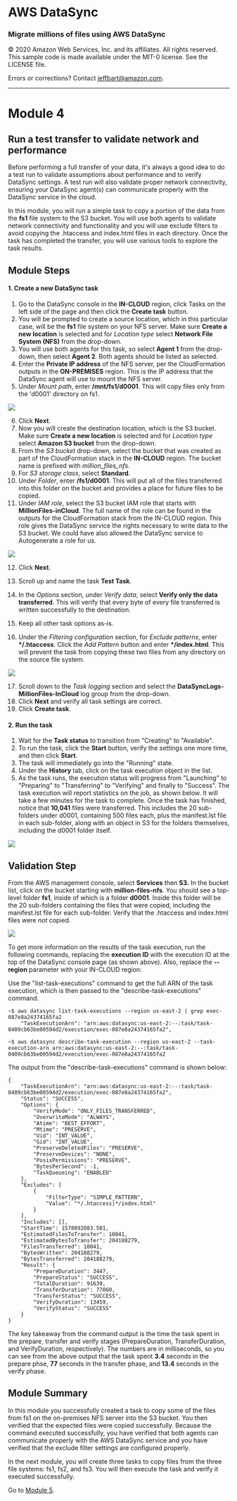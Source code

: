 # **AWS DataSync**

### Migrate millions of files using AWS DataSync

© 2020 Amazon Web Services, Inc. and its affiliates. All rights reserved.
This sample code is made available under the MIT-0 license. See the LICENSE file.

Errors or corrections? Contact [jeffbart@amazon.com](mailto:jeffbart@amazon.com).

---

# Module 4
## Run a test transfer to validate network and performance

Before performing a full transfer of your data, it's always a good idea to do a test run to validate assumptions about performance and to verify DataSync settings.  A test run will also validate proper network connectivity, ensuring your DataSync agent(s) can communicate properly with the DataSync service in the cloud.

In this module, you will run a simple task to copy a portion of the data from the **fs1** file system to the S3 bucket.  You will use both agents to validate network connectivity and functionality and you will use exclude filters to avoid copying the .htaccess and index.html files in each directory.  Once the task has completed the transfer, you will use various tools to explore the task results.

## Module Steps

#### 1. Create a new DataSync task

1. Go to the DataSync console in the **IN-CLOUD** region, click Tasks on the left side of the page and then click the **Create task** button.
2. You will be prompted to create a source location, which in this particular case, will be the **fs1** file system on your NFS server.  Make sure **Create a new location** is selected and for _Location type_ select **Network File System (NFS)** from the drop-down.
3. You will use both agents for this task, so select **Agent 1** from the drop-down, then select **Agent 2**.  Both agents should be listed as selected.
4. Enter the **Private IP address** of the NFS server, per the CloudFormation outputs in the **ON-PREMISES** region. This is the IP address that the DataSync agent will use to mount the NFS server.
5. Under _Mount path_, enter **/mnt/fs1/d0001**.  This will copy files only from the 'd0001' directory on fs1.

  ![](../images/mod4ds1.png)

6. Click **Next**.
7. Now you will create the destination location, which is the S3 bucket. Make sure **Create a new location** is selected and for _Location type_ select **Amazon S3 bucket** from the drop-down.
8. From the _S3 bucket_ drop-down, select the bucket that was created as part of the CloudFormation stack in the **IN-CLOUD** region.  The bucket name is prefixed with _million_files_nfs_.
9. For _S3 storage class_, select **Standard**.
10. Under _Folder_, enter **/fs1/d0001**.  This will put all of the files transferred into this folder on the bucket and provides a place for future files to be copied.
11. Under _IAM role_, select the S3 bucket IAM role that starts with **MillionFiles-inCloud**.  The full name of the role can be found in the outputs for the CloudFormation stack from the IN-CLOUD region.  This role gives the DataSync service the rights necessary to write data to the S3 bucket.  We could have also allowed the DataSync service to Autogenerate a role for us.

  ![](../images/mod4ds2.png)

12. Click **Next**.

13. Scroll up and name the task **Test Task**.
14. In the _Options_ section, under _Verify data_, select **Verify only the data transferred**.  This will verify that every byte of every file transferred is written successfully to the destination.
15. Keep all other task options as-is.
16. Under the _Filtering configuration_ section, for _Exclude patterns_, enter **\*/.htaccess**.  Click the _Add Pattern_ button and enter **\*/index.html**.  This will prevent the task from copying these two files from any directory on the source file system.

  ![](../images/mod4ds3.png)

17. Scroll down to the _Task logging_ section and select the **DataSyncLogs-MillionFiles-InCloud** log group from the drop-down.
9. Click **Next** and verify all task settings are correct.
10. Click **Create task**.

#### 2. Run the task

1. Wait for the **Task status** to transition from "Creating" to "Available".
2. To run the task, click the **Start** button, verify the settings one more time, and then click **Start**.
3. The task will immediately go into the &quot;Running&quot; state.
4. Under the **History** tab, click on the task execution object in the list.
5. As the task runs, the execution status will progress from &quot;Launching&quot; to &quot;Preparing&quot; to &quot;Transferring&quot; to &quot;Verifying&quot; and finally to &quot;Success&quot;.  The task execution will report statistics on the job, as shown below.  It will take a few minutes for the task to complete.  Once the task has finished, notice that **10,041** files were transferred.  This includes the 20 sub-folders under d0001, containing 500 files each, plus the manifest.lst file in each sub-folder, along with an object in S3 for the folders themselves, including the d0001 folder itself.

  ![](../images/mod4ds4.png)

## Validation Step

From the AWS management console, select **Services** then **S3.**  In the bucket list, click on the bucket starting with **million-files-nfs**.  You should see a top-level folder **fs1**, inside of which is a folder **d0001**. Inside this folder will be the 20 sub-folders containing the files that were copied, including the manifest.lst file for each sub-folder.  Verify that the .htaccess and index.html files were _not_ copied.

  ![](../images/mod4ds5.png)

To get more information on the results of the task execution, run the following commands, replacing the **execution ID** with the execution ID at the top of the DataSync console page (as shown above).  Also, replace the **--region** parameter with your IN-CLOUD region:

Use the "list-task-executions" command to get the full ARN of the task execution, which is then passed to the "describe-task-executions" command.

    ~$ aws datasync list-task-executions --region us-east-2 | grep exec-087e8a24374165fa2
        "TaskExecutionArn": "arn:aws:datasync:us-east-2:--:task/task-0409cb63be00594d2/execution/exec-087e8a24374165fa2",

    ~$ aws datasync describe-task-execution --region us-east-2 --task-execution-arn arn:aws:datasync:us-east-2:--:task/task-0409cb63be00594d2/execution/exec-087e8a24374165fa2

The output from the "describe-task-executions" command is shown below:

    {
        "TaskExecutionArn": "arn:aws:datasync:us-east-2:--:task/task-0409cb63be00594d2/execution/exec-087e8a24374165fa2",
        "Status": "SUCCESS",
        "Options": {
            "VerifyMode": "ONLY_FILES_TRANSFERRED",
            "OverwriteMode": "ALWAYS",
            "Atime": "BEST_EFFORT",
            "Mtime": "PRESERVE",
            "Uid": "INT_VALUE",
            "Gid": "INT_VALUE",
            "PreserveDeletedFiles": "PRESERVE",
            "PreserveDevices": "NONE",
            "PosixPermissions": "PRESERVE",
            "BytesPerSecond": -1,
            "TaskQueueing": "ENABLED"
        },
        "Excludes": [
            {
                "FilterType": "SIMPLE_PATTERN",
                "Value": "*/.htaccess|*/index.html"
            }
        ],
        "Includes": [],
        "StartTime": 1578092083.501,
        "EstimatedFilesToTransfer": 10041,
        "EstimatedBytesToTransfer": 204188279,
        "FilesTransferred": 10041,
        "BytesWritten": 204188279,
        "BytesTransferred": 204188279,
        "Result": {
            "PrepareDuration": 3447,
            "PrepareStatus": "SUCCESS",
            "TotalDuration": 91639,
            "TransferDuration": 77060,
            "TransferStatus": "SUCCESS",
            "VerifyDuration": 13459,
            "VerifyStatus": "SUCCESS"
        }
    }

The key takeaway from the command output is the time the task spent in the prepare, transfer and verify stages (PrepareDuration, TransferDuration, and VerifyDuration, respectively).  The numbers are in milliseconds, so you can see from the above output that the task spent **3.4** seconds in the prepare phse, **77** seconds in the transfer phase, and **13.4** seconds in the verify phase.

## Module Summary

In this module you successfully created a task to copy some of the files from fs1 on the on-premises NFS server into the S3 bucket.  You then verified that the expected files were copied successfully.  Because the command executed successfully, you have verified that both agents can communicate properly with the AWS DataSync service and you have verified that the exclude filter settings are configured properly.

In the next module, you will create three tasks to copy files from the three file systems: fs1, fs2, and fs3.  You will then execute the task and verify it executed successfully.

Go to [Module 5](/workshops/nfs-million-files/module5).
